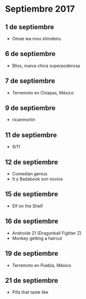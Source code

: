 Septiembre 2017
===========

## 1 de septiembre
 - Omae wa mou shindeiru 

## 6 de septiembre
 - Bliss, nueva chica superpoderosa

## 7 de septiembre
 - Terremoto en Chiapas, México
 
## 9 de septiembre
 - ricanmortin
 
## 11 de septiembre
 - 9/11
 
## 12 de septiembre
 - Comedian genius
 - It y Badabook son novios
 
## 15 de septiembre
 - Elf on the Shelf
 
## 16 de septiembre
 - Androide 21 (Dragonball Fighter Z)
 - Monkey getting a haircut

## 19 de septiembre
 - Terremoto en Puebla, México

## 21 de septiembre
 - Pills that taste like
